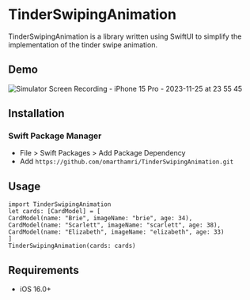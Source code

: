 # TinderSwipingAnimation
TinderSwipingAnimation is a library written using SwiftUI to simplify the implementation of the tinder swipe animation.
## Demo
![Simulator Screen Recording - iPhone 15 Pro - 2023-11-25 at 23 55 45](https://github.com/omarthamri/TinderSwipingAnimation/assets/39087448/e9d46a1d-f2a1-489b-98df-51b509d02adf)
## Installation
### Swift Package Manager
* File > Swift Packages > Add Package Dependency
* Add ```https://github.com/omarthamri/TinderSwipingAnimation.git```
## Usage
```
import TinderSwipingAnimation
let cards: [CardModel] = [
CardModel(name: "Brie", imageName: "brie", age: 34),
CardModel(name: "Scarlett", imageName: "scarlett", age: 38),
CardModel(name: "Elizabeth", imageName: "elizabeth", age: 33)
]
TinderSwipingAnimation(cards: cards)
```
## Requirements
* iOS 16.0+
